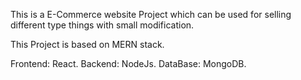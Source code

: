 This is a E-Commerce website Project which can be used for selling different type things with small modification.

This Project is based on MERN stack.

Frontend: React.
Backend: NodeJs.
DataBase: MongoDB.


